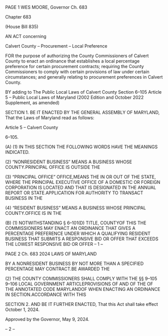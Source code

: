 PAGE 1
WES MOORE, Governor Ch. 683

Chapter 683

(House Bill 835)

AN ACT concerning

Calvert County – Procurement – Local Preference

FOR the purpose of authorizing the County Commissioners of Calvert County to enact an
ordinance that establishes a local percentage preference for certain procurement
contracts; requiring the County Commissioners to comply with certain provisions of
law under certain circumstances; and generally relating to procurement preferences
in Calvert County.

BY adding to
The Public Local Laws of Calvert County
Section 6–105
Article 5 – Public Local Laws of Maryland
(2002 Edition and October 2022 Supplement, as amended)

SECTION 1. BE IT ENACTED BY THE GENERAL ASSEMBLY OF MARYLAND,
That the Laws of Maryland read as follows:

Article 5 – Calvert County

6–105.

(A) (1) IN THIS SECTION THE FOLLOWING WORDS HAVE THE MEANINGS
INDICATED.

(2) “NONRESIDENT BUSINESS” MEANS A BUSINESS WHOSE
COUNTY.PRINCIPAL OFFICE IS OUTSIDE THE

(3) “PRINCIPAL OFFICE” OFFICE,MEANS THE IN OR OUT OF THE
STATE, WHERE THE PRINCIPAL EXECUTIVE OFFICE OF A DOMESTIC OR FOREIGN
CORPORATION IS LOCATED AND THAT IS DESIGNATED IN THE ANNUAL REPORT OR
STATE.APPLICATION FOR AUTHORITY TO TRANSACT BUSINESS IN THE

(4) “RESIDENT BUSINESS” MEANS A BUSINESS WHOSE PRINCIPAL
COUNTY.OFFICE IS IN THE

(B) (1) NOTWITHSTANDING § 6–101(D) TITLE, COUNTYOF THIS THE
COMMISSIONERS MAY ENACT AN ORDINANCE THAT GIVES A PERCENTAGE
PREFERENCE UNDER WHICH A QUALIFYING RESIDENT BUSINESS THAT SUBMITS A
RESPONSIVE BID OR OFFER THAT EXCEEDS THE LOWEST RESPONSIVE BID OR OFFER
– 1 –

PAGE 2
Ch. 683 2024 LAWS OF MARYLAND

BY A NONRESIDENT BUSINESS BY NOT MORE THAN A SPECIFIED PERCENTAGE MAY
CONTRACT.BE AWARDED THE

(2) THE COUNTY COMMISSIONERS SHALL COMPLY WITH THE
§§ 9–105 9–106 LOCAL GOVERNMENT ARTICLEPROVISIONS OF AND OF THE OF THE
ANNOTATED CODE MARYLANDOF WHEN ENACTING AN ORDINANCE IN
SECTION.ACCORDANCE WITH THIS

SECTION 2. AND BE IT FURTHER ENACTED, That this Act shall take effect
October 1, 2024.

Approved by the Governor, May 9, 2024.

– 2 –
